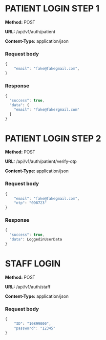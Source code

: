 # PATIENT LOGIN STEP 1

**Method:** POST

**URL:** /api/v1/auth/patient

**Content-Type:** application/json

### Request body

```js
{
    "email": "fake@fakegmail.com",
}
```

### Response

```js
{
  "success": true,
  "data": {
    "email": "fake@fakergmail.com"
  }
}
```

# PATIENT LOGIN STEP 2

**Method:** POST

**URL:** /api/v1/auth/patient/verify-otp

**Content-Type:** application/json

### Request body

```js
{
    "email": "fake@fakegmail.com",
    "otp": "098723"
}
```

### Response

```js
{
  "success": true,
  "data": LoggedinUserData
}
```

# STAFF LOGIN

**Method:** POST

**URL:** /api/v1/auth/staff

**Content-Type:** application/json

### Request body

```js
{
    "ID": "10899000",
    "password": "12345"
}

```
